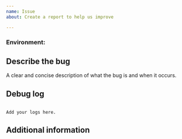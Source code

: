 ```yaml
---
name: Issue
about: Create a report to help us improve

---
```


<!-- Before you open a new issue, search through the existing issues to see if others have had the same problem.

Issues not containing the minimum requirements will be closed:

- Issues without a description (using the header is not good enough) will be closed.
- Issues without debug logging will be closed.

-->

### Environment:
<!--
Example:
- Home Assistant version: 2021.10.1
- danfoss_ally version: 1.0.8
- Operation system: HAOS
-->

## Describe the bug
A clear and concise description of what the bug is and when it occurs.


## Debug log

<!-- To enable debug logs check this https://www.home-assistant.io/components/logger/ -->

```text

Add your logs here.

```

## Additional information

<!-- Any relevant additional info should be put here -->
